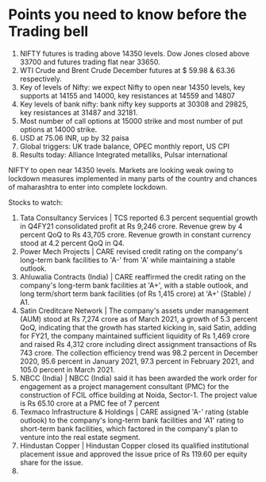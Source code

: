# Points you need to know before the Trading bell

1. NIFTY futures is trading above 14350 levels. Dow Jones closed above 33700 and futures trading flat near 33650.
2. WTI Crude and Brent Crude December futures at $ 59.98 & 63.36 respectively.
3. Key of levels of Nifty: we expect Nifty to open near 14350 levels, key supports at 14155 and 14000, key resistances at 14559 and 14807
4. Key levels of bank nifty: bank nifty key supports at 30308 and 29825, key resistances at 31487 and 32181.
5. Most number of call options at 15000 strike and most number of put options at 14000 strike.
6. USD at 75.06 INR, up by 32 paisa
7. Global triggers: UK trade balance, OPEC monthly report, US CPI
8. Results today: Alliance Integrated metalliks, Pulsar international

NIFTY to open near 14350 levels. Markets are looking weak owing to lockdown measures implemented in many parts of the country and chances of maharashtra to enter into complete lockdown.


Stocks to watch:
1. Tata Consultancy Services | TCS reported 6.3 percent sequential growth in Q4FY21 consolidated profit at Rs 9,246 crore. Revenue grew by 4 percent QoQ to Rs 43,705 crore. Revenue growth in constant currency stood at 4.2 percent QoQ in Q4.
2. Power Mech Projects | CARE revised credit rating on the company's long-term bank facilities to 'A-' from 'A' while maintaining a stable outlook.
3. Ahluwalia Contracts (India) | CARE reaffirmed the credit rating on the company's long-term bank facilities at 'A+', with a stable outlook, and long term/short term bank facilities (of Rs 1,415 crore) at 'A+' (Stable) / A1.
4. Satin Creditcare Network | The company's assets under management (AUM) stood at Rs 7,274 crore as of March 2021, a growth of 5.3 percent QoQ, indicating that the growth has started kicking in, said Satin, adding for FY21, the company maintained sufficient liquidity of Rs 1,469 crore and raised Rs 4,312 crore including direct assignment transactions of Rs 743 crore. The collection efficiency trend was 98.2 percent in December 2020, 95.6 percent in January 2021, 97.3 percent in February 2021, and 105.0 percent in March 2021.
5. NBCC (India) | NBCC (India) said it has been awarded the work order for engagement as a project management consultant (PMC) for the construction of FCIL office building at Noida, Sector-1. The project value is Rs 65.10 crore at a PMC fee of 7 percent
6. Texmaco Infrastructure & Holdings | CARE assigned 'A-' rating (stable outlook) to the company's long-term bank facilities and 'A1' rating to short-term bank facilities, which factored in the company's plan to venture into the real estate segment.
7. Hindustan Copper | Hindustan Copper closed its qualified institutional placement issue and approved the issue price of Rs 119.60 per equity share for the issue. 
8. 
